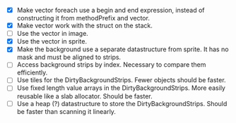 - [x] Make vector foreach use a begin and end expression, instead of constructing it from methodPrefix and vector.
- [x] Make vector work with the struct on the stack.
- [ ] Use the vector in image.
- [x] Use the vector in sprite.
- [x] Make the background use a separate datastructure from sprite. It has no mask and must be aligned to strips.
- [ ] Access background strips by index. Necessary to compare them efficiently.
- [ ] Use tiles for the DirtyBackgroundStrips. Fewer objects should be faster.
- [ ] Use fixed length value arrays in the DirtyBackgroundStrips. More easily reusable like a slab allocator. Should be faster.
- [ ] Use a heap (?) datastructure to store the DirtyBackgroundStrips. Should be faster than scanning it linearly.
